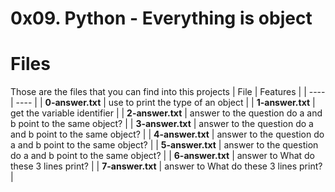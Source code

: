 # 0x09. Python - Everything is object
# Files
Those are the files that you can find into this projects
| File | Features |
| ---- | ---- |
| **0-answer.txt** | use to print the type of an object |
| **1-answer.txt** | get the variable identifier |
| **2-answer.txt** | answer to the question do a and b point to the same object? |
| **3-answer.txt** | answer to the question do a and b point to the same object? |
| **4-answer.txt** | answer to the question do a and b point to the same object? |
| **5-answer.txt** | answer to the question do a and b point to the same object? |
| **6-answer.txt** | answer to What do these 3 lines print? |
| **7-answer.txt** | answer to What do these 3 lines print? |